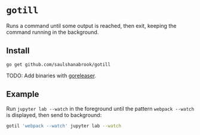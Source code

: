 # `gotill`

Runs a command until some output is reached, then exit, keeping the command running in the background.

## Install


```
go get github.com/saulshanabrook/gotill
```

TODO: Add binaries with [goreleaser](https://goreleaser.com/).

## Example

Run `jupyter lab --watch` in the foreground until the pattern `webpack --watch` is displayed, then send to background:

```bash
gotil 'webpack --watch' jupyter lab --watch
```
